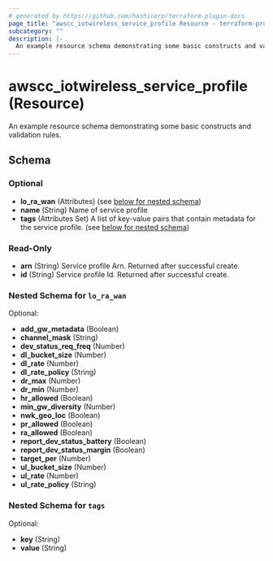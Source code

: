 ```yaml
---
# generated by https://github.com/hashicorp/terraform-plugin-docs
page_title: "awscc_iotwireless_service_profile Resource - terraform-provider-awscc"
subcategory: ""
description: |-
  An example resource schema demonstrating some basic constructs and validation rules.
---
```


# awscc_iotwireless_service_profile (Resource)

An example resource schema demonstrating some basic constructs and validation rules.



<!-- schema generated by tfplugindocs -->
## Schema

### Optional

- **lo_ra_wan** (Attributes) (see [below for nested schema](#nestedatt--lo_ra_wan))
- **name** (String) Name of service profile
- **tags** (Attributes Set) A list of key-value pairs that contain metadata for the service profile. (see [below for nested schema](#nestedatt--tags))

### Read-Only

- **arn** (String) Service profile Arn. Returned after successful create.
- **id** (String) Service profile Id. Returned after successful create.

<a id="nestedatt--lo_ra_wan"></a>
### Nested Schema for `lo_ra_wan`

Optional:

- **add_gw_metadata** (Boolean)
- **channel_mask** (String)
- **dev_status_req_freq** (Number)
- **dl_bucket_size** (Number)
- **dl_rate** (Number)
- **dl_rate_policy** (String)
- **dr_max** (Number)
- **dr_min** (Number)
- **hr_allowed** (Boolean)
- **min_gw_diversity** (Number)
- **nwk_geo_loc** (Boolean)
- **pr_allowed** (Boolean)
- **ra_allowed** (Boolean)
- **report_dev_status_battery** (Boolean)
- **report_dev_status_margin** (Boolean)
- **target_per** (Number)
- **ul_bucket_size** (Number)
- **ul_rate** (Number)
- **ul_rate_policy** (String)


<a id="nestedatt--tags"></a>
### Nested Schema for `tags`

Optional:

- **key** (String)
- **value** (String)


